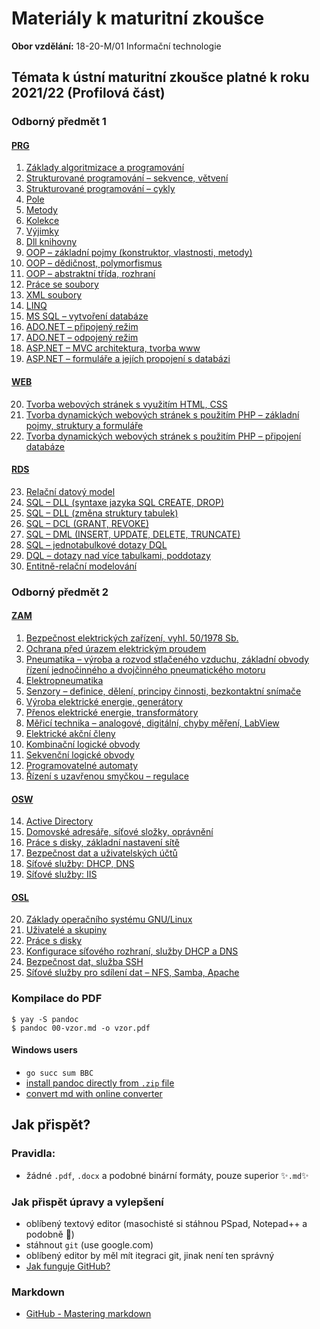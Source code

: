 # Materiály k maturitní zkoušce

**Obor vzdělání:** 18-20-M/01 Informační technologie

## Témata k ústní maturitní zkoušce platné k roku 2021/22 (Profilová část)

### Odborný předmět 1

#### [PRG](https://github.com/SPSOAFM-IT18/maturita/tree/main/PRG)

1. [Základy algoritmizace a programování](https://github.com/SPSOAFM-IT18/maturita/blob/main/PRG/01-zaklady-algoritmizace-a-programovani.md)
2. [Strukturované programování – sekvence, větvení](https://github.com/SPSOAFM-IT18/maturita/blob/main/PRG/02-strukturovane-programovani-sekvence-vetveni.md)
3. [Strukturované programování – cykly](https://github.com/POJFM/maturita/blob/main/PRG/03-strukturovane-programovani-cykly.md)
4. [Pole](https://github.com/SPSOAFM-IT18/maturita/blob/main/PRG/04-pole.md)
5. [Metody](https://github.com/SPSOAFM-IT18/maturita/blob/main/PRG/05-metody.md)
6. [Kolekce](https://github.com/SPSOAFM-IT18/maturita/blob/main/PRG/06-kolekce.md)
7. [Výjimky](https://github.com/SPSOAFM-IT18/maturita/blob/main/PRG/07-vyjimky.md)
8. [Dll knihovny](https://github.com/SPSOAFM-IT18/maturita/blob/main/PRG/08-dll-knihovny.md)
9. [OOP – základní pojmy (konstruktor, vlastnosti, metody)](https://github.com/SPSOAFM-IT18/maturita/blob/main/PRG/09-oop-zakladni-pojmy-konstruktor-vlastnosti-metody.md)
10. [OOP – dědičnost, polymorfismus](https://github.com/SPSOAFM-IT18/maturita/blob/main/PRG/10-oop-dedicnost-polymorfismus.md)
11. [OOP – abstraktní třída, rozhraní](https://github.com/SPSOAFM-IT18/maturita/blob/main/PRG/11-oop-abstraktni-trida-rozhrani.md)
12. [Práce se soubory](https://github.com/SPSOAFM-IT18/maturita/blob/main/PRG/12-prace-se-soubory.md)
13. [XML soubory](https://github.com/SPSOAFM-IT18/maturita/blob/main/PRG/13-xml-soubory.md)
14. [LINQ](https://github.com/SPSOAFM-IT18/maturita/blob/main/PRG/14-linq.md)
15. [MS SQL – vytvoření databáze](https://github.com/SPSOAFM-IT18/maturita/blob/main/PRG/15-ms-sql.md)
16. [ADO.NET – připojený režim](https://github.com/SPSOAFM-IT18/maturita/blob/main/PRG/16-ado-net-pripojeny-rezim.md)
17. [ADO.NET – odpojený režim](https://github.com/SPSOAFM-IT18/maturita/blob/main/PRG/17-ado-net-odpojeny-rezim.md)
18. [ASP.NET – MVC architektura, tvorba www](https://github.com/SPSOAFM-IT18/maturita/blob/main/PRG/18-asp-net-mvc-architektura-tvorba-www.md)
19. [ASP.NET – formuláře a jejích propojení s databázi](https://github.com/SPSOAFM-IT18/maturita/blob/main/PRG/19-asp-net-formulare-a-jejich-propojeni-s-databazi.md)

#### [WEB](https://github.com/SPSOAFM-IT18/maturita/tree/main/WEB)

20. [Tvorba webových stránek s využitím HTML, CSS](https://github.com/SPSOAFM-IT18/maturita/blob/main/WEB/20-tvorba-webovych-stranek-s-vyuzitim-html-css.md)
21. [Tvorba dynamických webových stránek s použitím PHP – základní pojmy, struktury a formuláře](https://github.com/SPSOAFM-IT18/maturita/blob/main/WEB/21-tvorba-dynamickych-webovych-stranek-s-pouzitim-php-zakladni-pojmy-struktury-a-formulare.md)
22. [Tvorba dynamických webových stránek s použitím PHP – připojení databáze](https://github.com/SPSOAFM-IT18/maturita/blob/main/WEB/22-tvorba-dynamickych-webovych-stranek-s-pouzitim-php-pripojeni-databaze.md)

#### [RDS](https://github.com/SPSOAFM-IT18/maturita/tree/main/RDS)

23.  [Relační datový model](https://github.com/SPSOAFM-IT18/maturita/blob/main/RDS/23-relacni-databazovy-model.md)
24.  [SQL – DLL (syntaxe jazyka SQL CREATE, DROP)](https://github.com/SPSOAFM-IT18/maturita/blob/main/RDS/24-sql-dll-syntaxe-jazyka-sql-create-drop.md)
25.  [SQL – DLL (změna struktury tabulek)](https://github.com/SPSOAFM-IT18/maturita/blob/main/RDS/25-sql-dll-zmena-struktury-tabulek.md)
26.  [SQL – DCL (GRANT, REVOKE)](https://github.com/SPSOAFM-IT18/maturita/blob/main/RDS/26-sql-dcl-grant-revoke.md)
27.  [SQL – DML (INSERT, UPDATE, DELETE, TRUNCATE)](https://github.com/SPSOAFM-IT18/maturita/blob/main/RDS/27-sql-dml-insert-update-delete-truncate.md)
28.  [SQL – jednotabulkové dotazy DQL](https://github.com/SPSOAFM-IT18/maturita/blob/main/RDS/28-sql-jednotabulkove-dotazy-dql.md)
29.  [DQL – dotazy nad více tabulkami, poddotazy](https://github.com/SPSOAFM-IT18/maturita/blob/main/RDS/29-dql-dotazy-nad-vice-tabulkami-poddotazy.md)
30.  [Entitně-relační modelování](https://github.com/SPSOAFM-IT18/maturita/blob/main/RDS/30-entitne-relacni-modelovani.md)

### Odborný předmět 2

#### [ZAM](https://github.com/SPSOAFM-IT18/maturita/tree/main/ZAM)

1. [Bezpečnost elektrických zařízení, vyhl. 50/1978 Sb.](https://github.com/SPSOAFM-IT18/maturita/blob/main/ZAM/01-bezpecnost-elektrickych-zarizeni-vyhl-50-1978-sb.md)
2. [Ochrana před úrazem elektrickým proudem](https://github.com/SPSOAFM-IT18/maturita/blob/main/ZAM/02-ochrana-pred-urazem-elektrickym-proudem.md)
3. [Pneumatika – výroba a rozvod stlačeného vzduchu, základní obvody řízení jednočinného a dvojčinného pneumatického motoru](https://github.com/SPSOAFM-IT18/maturita/blob/main/ZAM/03-pneumatika-vyroba-a-rozvod-stlaceneho-vzduchu-zakladni-obvody-rizeni-jednocinneho-a-dvojcinneho-pneumatickeho-motoru.md)
4. [Elektropneumatika](https://github.com/SPSOAFM-IT18/maturita/blob/main/ZAM/04-elektropneumatika.md)
5. [Senzory – definice, dělení, principy činnosti, bezkontaktní snímače](https://github.com/SPSOAFM-IT18/maturita/blob/main/ZAM/05-senzory-definice-deleni-principy-cinnosti-bezkontaktni-snimace.md)
6. [Výroba elektrické energie, generátory](https://github.com/SPSOAFM-IT18/maturita/blob/main/ZAM/06-vyroba-elektricke-energie-generatory.md)
7. [Přenos elektrické energie, transformátory](https://github.com/SPSOAFM-IT18/maturita/blob/main/ZAM/07-prenos-elektricke-energie-transformatory.md)
8. [Měřicí technika – analogové, digitální, chyby měření, LabView](https://github.com/SPSOAFM-IT18/maturita/blob/main/ZAM/08-merici-technika-analogove-digitalni-chyby-mereni-labview.md)
9. [Elektrické akční členy](https://github.com/SPSOAFM-IT18/maturita/blob/main/ZAM/09-elektricke-akcni-cleny.md)
10. [Kombinační logické obvody](https://github.com/SPSOAFM-IT18/maturita/blob/main/ZAM/10-kombinacni-logicke-obvody.md)
11. [Sekvenční logické obvody](https://github.com/SPSOAFM-IT18/maturita/blob/main/ZAM/11-sekvencni-logicke-obvody.md)
12. [Programovatelné automaty](https://github.com/SPSOAFM-IT18/maturita/blob/main/ZAM/12-programovatelne-automaty.md)
13. [Řízení s uzavřenou smyčkou – regulace](https://github.com/SPSOAFM-IT18/maturita/blob/main/ZAM/13-rizeni-s-uzavrenou-smyckou-regulace.md)

#### [OSW](https://github.com/SPSOAFM-IT18/maturita/tree/main/OSW)

14. [Active Directory](https://github.com/SPSOAFM-IT18/maturita/blob/main/OSW/14-active-directory.md)
15. [Domovské adresáře, síťové složky, oprávnění](https://github.com/SPSOAFM-IT18/maturita/blob/main/OSW/15-domovske-adresare-sitove-slozky-opravneni.md)
16. [Práce s disky, základní nastavení sítě](https://github.com/SPSOAFM-IT18/maturita/blob/main/OSW/16-prace-s-disky-zakladni-nastaveni-site.md)
17. [Bezpečnost dat a uživatelských účtů](https://github.com/SPSOAFM-IT18/maturita/blob/main/OSW/17-bezpecnost-dat-a-uzivatelskych-uctu.md)
18. [Síťové služby: DHCP, DNS](https://github.com/SPSOAFM-IT18/maturita/blob/main/OSW/18-sitove-sluzby-dhcp-dns.md)
19. [Síťové služby: IIS](https://github.com/SPSOAFM-IT18/maturita/blob/main/OSW/19-sitove-sluzby-iis.md)

#### [OSL](https://github.com/SPSOAFM-IT18/maturita/tree/main/OSL)

20. [Základy operačního systému GNU/Linux](https://github.com/SPSOAFM-IT18/maturita/blob/main/OSL/20-zaklady-operacniho-systemu-gnu-linux.md)
21. [Uživatelé a skupiny](https://github.com/SPSOAFM-IT18/maturita/blob/main/OSL/21-uzivatele-a-skupiny.md)
22. [Práce s disky](https://github.com/SPSOAFM-IT18/maturita/blob/main/OSL/22-prace-s-disky.md)
23. [Konfigurace síťového rozhraní, služby DHCP a DNS](https://github.com/SPSOAFM-IT18/maturita/blob/main/OSL/23-konfigurace-sitoveho-rozhrani-sluzby-dhcp-a-dns.md)
24. [Bezpečnost dat, služba SSH](https://github.com/SPSOAFM-IT18/maturita/blob/main/OSL/24-bezpecnost-dat-sluzba-ssh.md)
25. [Síťové služby pro sdílení dat – NFS, Samba, Apache](https://github.com/SPSOAFM-IT18/maturita/blob/main/OSL/25-sitove-sluzby-pro-sdileni-dat-nfs-samba-apache.md)

### Kompilace do PDF

```
$ yay -S pandoc
$ pandoc 00-vzor.md -o vzor.pdf
```

#### Windows users

- `go succ sum BBC`
- [install pandoc directly from `.zip` file](https://github.com/jgm/pandoc/releases/tag/2.16)
- [convert md with online converter](https://cloudconvert.com/md-to-docx)

## Jak přispět?

### Pravidla:

- žádné `.pdf`, `.docx` a podobné binární formáty, pouze superior ✨`.md`✨

### Jak přispět úpravy a vylepšení

- oblíbený textový editor (masochisté si stáhnou PSpad, Notepad++ a podobně 🤢)
- stáhnout `git` (use google.com)
- oblíbený editor by měl mít itegraci git, jinak není ten správný
- [Jak funguje GitHub?](https://github.com/firstcontributions/first-contributions)

### Markdown

- [GitHub - Mastering markdown](https://guides.github.com/features/mastering-markdown/)
